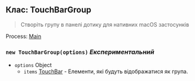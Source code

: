 ## Клас: TouchBarGroup

> Створіть групу в панелі дотику для нативних macOS застосунків

Process: [Main](../tutorial/quick-start.md#main-process)

### `new TouchBarGroup(options)` *Експериментальний*

* `options` Object 
  * `items` [TouchBar](touch-bar.md) - Елементи, які будуть відображатися як група.